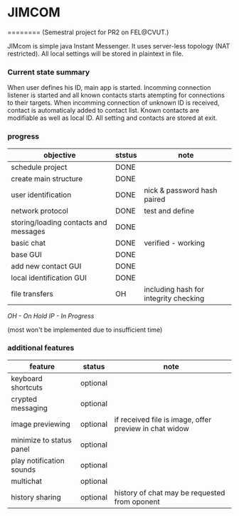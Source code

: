 # JIMCOM
========
(Semestral project for PR2 on FEL@CVUT.)

JIMcom is simple java Instant Messenger. It uses server-less topology (NAT restricted). All local settings will be stored in plaintext in file. 

### Current state summary
When user defines his ID, main app is started. Incomming connection listener is started and all known contacts starts atempting for connections to their targets. When incomming connection of unknown ID is received, contact is automaticaly added to contact list. Known contacts are modifiable as well as local ID. All setting and contacts are stored at exit.

### progress
|objective|ststus|note|
|---------|------|----|
|schedule project|DONE||
|create main structure|DONE||
|user identification|DONE|nick & password hash paired|
|network protocol|DONE|test and define|
|storing/loading contacts and messages|DONE||
|basic chat|DONE|verified - working|
|base GUI|DONE||
|add new contact GUI|DONE||
|local identification GUI|DONE||
|file transfers|OH|including hash for integrity checking|


*OH - On Hold*
*IP - In Progress*


(most won't be implemented due to insufficient time)
### additional features
|feature|status|note|
|----|---|---|
|keyboard shortcuts|optional||
|crypted messaging|optional||
|image previewing|optional|if received file is image, offer preview in chat widow|
|minimize to status panel|optional||
|play notification sounds|optional||
|multichat|optional||
|history sharing|optional|history of chat may be requested from oponent|

